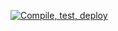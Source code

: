 [![Compile, test, deploy](https://github.com/zjbro/day22-giphy/actions/workflows/main.yaml/badge.svg)](https://github.com/zjbro/day22-giphy/actions/workflows/main.yaml)